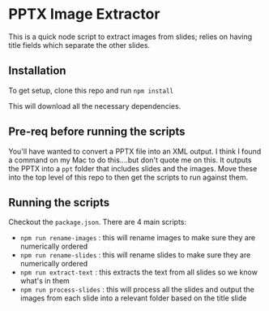 # PPTX Image Extractor

This is a quick node script to extract images from slides; relies on having title fields which separate the other slides.

## Installation

To get setup, clone this repo and run `npm install`

This will download all the necessary dependencies.

## Pre-req before running the scripts

You'll have wanted to convert a PPTX file into an XML output. I think I found a command on my Mac to do this....but don't quote me on this.
It outputs the PPTX into a `ppt` folder that includes slides and the images. Move these into the top level of this repo to then get the scripts to run against them.

## Running the scripts

Checkout the `package.json`. There are 4 main scripts:

- `npm run rename-images` : this will rename images to make sure they are numerically ordered
- `npm run rename-slides` : this will rename slides to make sure they are numerically ordered
- `npm run extract-text` : this extracts the text from all slides so we know what's in them
- `npm run process-slides` : this will process all the slides and output the images from each slide into a relevant folder based on the title slide

